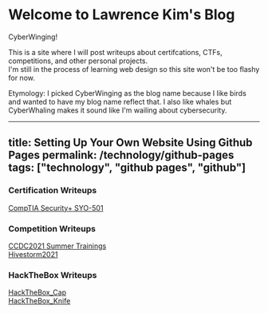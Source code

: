 # Welcome to Lawrence Kim's Blog

CyberWinging!

This is a site where I will post writeups about certifcations, CTFs, competitions, and other personal projects.  
I'm still in the process of learning web design so this site won't be too flashy for now.

Etymology: I picked CyberWinging as the blog name because I like birds and wanted to have my blog name reflect that. I also like whales but CyberWhaling makes it sound like I'm wailing about cybersecurity.

---
title: Setting Up Your Own Website Using Github Pages
permalink: /technology/github-pages
tags: ["technology", "github pages", "github"]
---


### Certification Writeups

[CompTIA Security+ SYO-501](/Writeups/Certifications/Security+.md)

### Competition Writeups

[CCDC2021 Summer Trainings](/Writeups/Competitions/CCDC2021SummerTrainings.md)  
[Hivestorm2021](/Writeups/Competitions/Hivestorm2021.md)

### HackTheBox Writeups
[HackTheBox_Cap](/Writeups/HackTheBox/Cap.md)  
[HackTheBox_Knife](/Writeups/HackTheBox/Knife.md)

